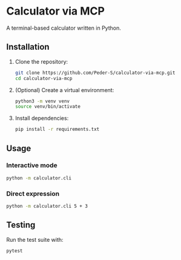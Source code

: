 # Calculator via MCP

A terminal-based calculator written in Python.

## Installation

1. Clone the repository:
   ```bash
   git clone https://github.com/Peder-S/calculator-via-mcp.git
   cd calculator-via-mcp
   ```
2. (Optional) Create a virtual environment:
   ```bash
   python3 -m venv venv
   source venv/bin/activate
   ```
3. Install dependencies:
   ```bash
   pip install -r requirements.txt
   ```

## Usage

### Interactive mode
```bash
python -m calculator.cli
```

### Direct expression
```bash
python -m calculator.cli 5 + 3
```

## Testing
Run the test suite with:
```bash
pytest
```
